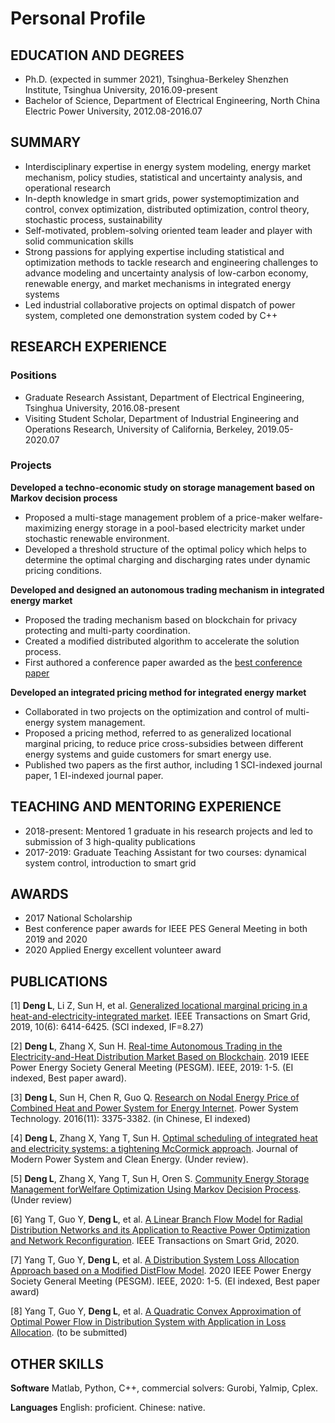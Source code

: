 # Personal Profile
## EDUCATION AND DEGREES
- Ph.D. (expected in summer 2021), Tsinghua-Berkeley Shenzhen Institute, Tsinghua University, 2016.09-present
- Bachelor of Science, Department of Electrical Engineering, North China Electric Power University, 2012.08-2016.07

## SUMMARY
- Interdisciplinary expertise in energy system modeling, energy market mechanism, policy studies, statistical and uncertainty analysis, and operational research
- In-depth knowledge in smart grids, power systemoptimization and control, convex optimization, distributed optimization, control
theory, stochastic process, sustainability
- Self-motivated, problem-solving oriented team leader and player with solid communication skills
- Strong passions for applying expertise including statistical and optimization methods to tackle research and engineering challenges to advance modeling and uncertainty analysis of low-carbon economy, renewable energy, and market mechanisms in
integrated energy systems
- Led industrial collaborative projects on optimal dispatch of power system, completed one demonstration system coded by C++

## RESEARCH EXPERIENCE
### Positions
- Graduate Research Assistant, Department of Electrical Engineering, Tsinghua University, 2016.08-present
- Visiting Student Scholar, Department of Industrial Engineering and Operations Research, University of California, Berkeley, 2019.05-2020.07

### Projects
**Developed a techno-economic study on storage management based on Markov decision process**
- Proposed a multi-stage management problem of a price-maker welfare-maximizing energy storage in a pool-based electricity
market under stochastic renewable environment.
- Developed a threshold structure of the optimal policy which helps to determine the optimal charging and discharging rates under
dynamic pricing conditions.

**Developed and designed an autonomous trading mechanism in integrated energy market**
- Proposed the trading mechanism based on blockchain for privacy protecting and multi-party coordination.
- Created a modified distributed algorithm to accelerate the solution process.
- First authored a conference paper awarded as the [best conference paper](https://www.sigs.tsinghua.edu.cn/xxxw/115204.jhtml)

**Developed an integrated pricing method for integrated energy market**
- Collaborated in two projects on the optimization and control of multi-energy system management.
- Proposed a pricing method, referred to as generalized locational marginal pricing, to reduce price cross-subsidies between different energy systems and guide customers for smart energy use.
- Published two papers as the first author, including 1 SCI-indexed journal paper, 1 EI-indexed journal paper.

## TEACHING AND MENTORING EXPERIENCE
- 2018-present: Mentored 1 graduate in his research projects and led to submission of 3 high-quality publications
- 2017-2019: Graduate Teaching Assistant for two courses: dynamical system control, introduction to smart grid

## AWARDS
- 2017 National Scholarship
- Best conference paper awards for IEEE PES General Meeting in both 2019 and 2020
- 2020 Applied Energy excellent volunteer award

## PUBLICATIONS
[1] **Deng L**, Li Z, Sun H, et al. [Generalized locational marginal pricing in a heat-and-electricity-integrated market](https://ieeexplore.ieee.org/abstract/document/8666802/). IEEE Transactions on Smart Grid, 2019, 10(6): 6414-6425. (SCI indexed, IF=8.27)

[2] **Deng L**, Zhang X, Sun H. [Real-time Autonomous Trading in the Electricity-and-Heat Distribution Market Based on Blockchain](https://ieeexplore.ieee.org/abstract/document/8973842). 2019 IEEE Power Energy Society General Meeting (PESGM). IEEE, 2019: 1-5. (EI indexed, Best paper award).

[3] **Deng L**, Sun H, Chen R, Guo Q. [Research on Nodal Energy Price of Combined Heat and Power System for Energy Internet](http://en.cnki.com.cn/Article_en/CJFDTOTAL-DWJS201611015.htm). Power System Technology. 2016(11): 3375-3382. (in Chinese, EI indexed)

[4] **Deng L**, Zhang X, Yang T, Sun H. [Optimal scheduling of integrated heat and electricity systems: a tightening McCormick approach](https://arxiv.org/abs/2011.13652). Journal of Modern Power System and Clean Energy. (Under review).

[5] **Deng L**, Zhang X, Yang T, Sun H, Oren S. [Community Energy Storage Management forWelfare Optimization Using Markov Decision Process](https://arxiv.org/abs/2011.13657). (Under review)

[6] Yang T, Guo Y, **Deng L**, et al. [A Linear Branch Flow Model for Radial Distribution Networks and its Application to Reactive Power Optimization and Network Reconfiguration](https://ieeexplore.ieee.org/abstract/document/9268988/). IEEE Transactions on Smart Grid, 2020.

[7] Yang T, Guo Y, **Deng L**, et al. [A Distribution System Loss Allocation Approach based on a Modified DistFlow Model](https://ieeexplore.ieee.org/abstract/document/9281770). 2020 IEEE Power Energy Society General Meeting (PESGM). IEEE, 2020: 1-5. (EI indexed, Best paper award)

[8] Yang T, Guo Y, **Deng L**, et al. [A Quadratic Convex Approximation of Optimal Power Flow in Distribution System with Application in Loss Allocation](https://arxiv.org/pdf/2007.04289). (to be submitted)

## OTHER SKILLS
**Software**   Matlab, Python, C++, commercial solvers: Gurobi, Yalmip, Cplex.

**Languages**  English: proficient. Chinese: native.
